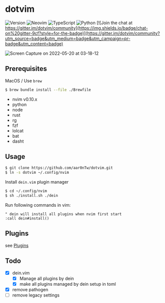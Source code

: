 # dotvim
![Version](https://img.shields.io/badge/version-20250207-green?style=for-the-badge)
![Neovim](https://img.shields.io/badge/NeoVim-%2357A143.svg?&style=for-the-badge&logo=neovim&logoColor=white)
![TypeScript](https://img.shields.io/badge/typescript-%23007ACC.svg?style=for-the-badge&logo=typescript&logoColor=white)
![Python](https://img.shields.io/badge/python-3670A0?style=for-the-badge&logo=python&logoColor=ffdd54)
[![Join the chat at https://gitter.im/dotvim/community](https://img.shields.io/badge/chat-on%20gitter-9cf?style=for-the-badge)](https://gitter.im/dotvim/community?utm_source=badge&utm_medium=badge&utm_campaign=pr-badge&utm_content=badge)

![Screen Capture on 2022-05-20 at 03-18-12](https://user-images.githubusercontent.com/935988/169385624-ccf81b2a-ae64-4950-bf26-d34d280978d4.gif)

## Prerequisites

MacOS / Use `brew`

```sh
$ brew bundle install --file ./Brewfile
```

- nvim v0.10.x
- python
- node
- rust
- rg
- fzf
- lolcat
- bat
- dasht

## Usage
```sh
$ git clone https://github.com/aar0nTw/dotvim.git
$ ln -s dotvim ~/.config/nvim
```

Install `dein.vim` plugin manager

```sh
$ cd ~/.config/nvim
$ sh ./install.sh ./dein
```

Run following commands in vim:

```vim
" dein will install all plugins when nvim first start
:call dein#install()
```
## Plugins 

see [Plugins](../..//wiki/Plugins)

## Todo

- [x] dein.vim
  - [x] Manage all plugins by dein
  - [x] make all plugins managed by dein setup in toml
- [x] remove pathogen
- [ ] remove legacy settings
